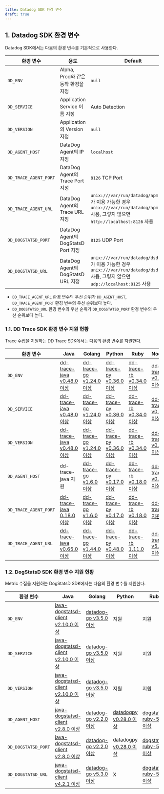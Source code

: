 ```yaml
---
title: Datadog SDK 환경 변수
draft: true
---
```


## 1. Datadog SDK 환경 변수

Datadog SDK에서는 다음의 환경 변수를 기본적으로 사용한다.

| 환경 변수 | 용도 | Default |
| --- | --- | --- |
| `DD_ENV` | Alpha, Prod와 같은 동작 환경을 지정 | `null` |
| `DD_SERVICE` | Application Service 이름 지정 | Auto Detection |
| `DD_VERSION` | Application의 Version 지정 | `null` |
| `DD_AGENT_HOST` | DataDog Agent의 IP 지정 | `localhost` |
| `DD_TRACE_AGENT_PORT` | DataDog Agent의 Trace Port 지정 | `8126` TCP Port |
| `DD_TRACE_AGENT_URL` | DataDog Agent의 Trace URL 지정 | `unix:///var/run/datadog/apm.socket`가 이용 가능한 경우 `unix:///var/run/datadog/apm.socket` 사용, 그렇지 않으면 `http://localhost:8126` 사용 |
| `DD_DOGSTATSD_PORT` | DataDog Agent의 DogStatsD Port 지정 | `8125` UDP Port |
| `DD_DOGSTATSD_URL` | DataDog Agent의 DogStatsD URL 지정 | `unix:///var/run/datadog/dsd.socket`가 이용 가능한 경우 `unix:///var/run/datadog/dsd.socket` 사용, 그렇지 않으면 `udp://localhost:8125` 사용 |

* `DD_TRACE_AGENT_URL` 환경 변수의 우선 순위가 `DD_AGENT_HOST`, `DD_TRACE_AGENT_PORT` 환경 변수의 우선 순위보다 높다.
* `DD_DOGSTATSD_URL` 환경 변수의 우선 순위가 `DD_DOGSTATSD_PORT` 환경 변수의 우선 순위보다 높다.

### 1.1. DD Trace SDK 환경 변수 지원 현황

Trace 수집을 지원하는 DD Trace SDK에서는 다음의 환경 변수를 지원한다.

| 환경 변수 | Java | Golang | Python | Ruby | NodeJS |
| --- | --- | --- | --- | --- | --- |
| `DD_ENV` | [dd-trace-java v0.48.0 이상](https://github.com/DataDog/dd-trace-java/releases/tag/v0.48.0) | [dd-trace-go v1.24.0 이상](https://github.com/DataDog/dd-trace-go/releases/tag/v1.24.0) | [dd-trace-py v0.36.0 이상](https://github.com/DataDog/dd-trace-py/releases/tag/v0.36.0) | [dd-trace-rb v0.34.0 이상](https://github.com/DataDog/dd-trace-rb/releases/tag/v0.34.0) | [dd-trace-js v0.20.0 이상](https://github.com/DataDog/dd-trace-js/releases/tag/v0.20.0) |
| `DD_SERVICE` | [dd-trace-java v0.48.0 이상](https://github.com/DataDog/dd-trace-java/releases/tag/v0.48.0) | [dd-trace-go v1.24.0 이상](https://github.com/DataDog/dd-trace-go/releases/tag/v1.24.0) | [dd-trace-py v0.36.0 이상](https://github.com/DataDog/dd-trace-py/releases/tag/v0.36.0) | [dd-trace-rb v0.34.0 이상](https://github.com/DataDog/dd-trace-rb/releases/tag/v0.34.0) | [dd-trace-js v0.20.0 이상](https://github.com/DataDog/dd-trace-js/releases/tag/v0.20.0) |
| `DD_VERSION` | [dd-trace-java v0.48.0 이상](https://github.com/DataDog/dd-trace-java/releases/tag/v0.48.0) | [dd-trace-go v1.24.0 이상](https://github.com/DataDog/dd-trace-go/releases/tag/v1.24.0) | [dd-trace-py v0.36.0 이상](https://github.com/DataDog/dd-trace-py/releases/tag/v0.36.0) | [dd-trace-rb v0.34.0 이상](https://github.com/DataDog/dd-trace-rb/releases/tag/v0.34.0) | [dd-trace-js v0.20.0 이상](https://github.com/DataDog/dd-trace-js/releases/tag/v0.20.0) |
| `DD_AGENT_HOST` | dd-trace-java 지원 | [dd-trace-go v1.6.0 이상](https://github.com/DataDog/dd-trace-go/releases/tag/v1.6.0) | [dd-trace-py v0.17.0 이상](https://github.com/DataDog/dd-trace-py/releases/tag/v0.17.0) | [dd-trace-rb v0.18.0 이상](https://github.com/DataDog/dd-trace-rb/releases/tag/v0.18.0) | [dd-trace-js v0.7.0 이상](https://github.com/DataDog/dd-trace-js/releases/tag/v0.7.0) |
| `DD_TRACE_AGENT_PORT` | [dd-trace-java 0.18.0 이상](https://github.com/DataDog/dd-trace-java/releases/tag/v0.18.0) | [dd-trace-go v1.6.0 이상](https://github.com/DataDog/dd-trace-go/releases/tag/v1.6.0) | [dd-trace-py v0.17.0 이상](https://github.com/DataDog/dd-trace-py/releases/tag/v0.17.0) | [dd-trace-rb v0.18.0 이상](https://github.com/DataDog/dd-trace-rb/releases/tag/v0.18.0) | [dd-trace-js 지원](https://github.com/DataDog/dd-trace-js/pull/1403) |
| `DD_TRACE_AGENT_URL` | [dd-trace-java v0.65.0 이상](https://github.com/DataDog/dd-trace-java/releases/tag/v0.65.0) | [dd-trace-go v1.44.0 이상](https://github.com/DataDog/dd-trace-go/releases/tag/v1.44.0) | [dd-trace-py v0.48.0 이상](https://github.com/DataDog/dd-trace-py/releases/tag/v0.48.0) | [dd-trace-rb 1.11.0 이상](https://github.com/DataDog/dd-trace-rb/releases/tag/v1.11.0) | [dd-trace-js v5.32.0 이상](https://github.com/DataDog/dd-trace-js/releases/tag/v5.32.0) |

### 1.2. DogStatsD SDK 환경 변수 지원 현황

Metric 수집을 지원하는 DogStatsD SDK에서는 다음의 환경 변수를 지원한다.

| 환경 변수 | Java | Golang | Python | Ruby | NodeJS |
| --- | --- | --- | --- | --- | --- |
| `DD_ENV` | [java-dogstatsd-client v2.10.0 이상](https://github.com/DataDog/java-dogstatsd-client/pull/107) |[datadog-go v3.5.0 이상](https://github.com/DataDog/datadog-go/blob/master/CHANGELOG.md#350--2020-03-17) | 지원 | 지원 | 지원 |
| `DD_SERVICE` | [java-dogstatsd-client v2.10.0 이상](https://github.com/DataDog/java-dogstatsd-client/pull/107) | [datadog-go v3.5.0 이상](https://github.com/DataDog/datadog-go/blob/master/CHANGELOG.md#350--2020-03-17)| 지원 | 지원 | 지원 |
| `DD_VERSION` | [java-dogstatsd-client v2.10.0 이상](https://github.com/DataDog/java-dogstatsd-client/pull/107) | [datadog-go v3.5.0 이상](https://github.com/DataDog/datadog-go/blob/master/CHANGELOG.md#350--2020-03-17) | 지원 | 지원 | 지원 |
| `DD_AGENT_HOST` | [java-dogstatsd-client v2.8.0 이상](https://github.com/DataDog/java-dogstatsd-client/pull/73) | [datadog-go v2.2.0 이상](https://github.com/DataDog/datadog-go/commit/752af9db25a03efbd07f836b4a6ca7ef6f7209f2) | [datadogpy v0.28.0 이상](https://github.com/DataDog/datadogpy/releases/tag/v0.28.0) | [dogstatsd-ruby-5.6.0 이상](https://github.com/DataDog/dogstatsd-ruby/releases/tag/v5.6.0) | [hot-shots  v6.2.0 이상](https://github.com/brightcove/hot-shots/blob/master/CHANGES.md#620-2019-4-10) | [hot-shots v6.2.0 이상](https://github.com/brightcove/hot-shots/blob/master/CHANGES.md#620-2019-4-10) |
| `DD_DOGSTATSD_PORT` | [java-dogstatsd-client v2.8.0 이상](https://github.com/DataDog/java-dogstatsd-client/pull/73) | [datadog-go v2.2.0 이상](https://github.com/DataDog/datadog-go/pull/78) | [datadogpy v0.28.0 이상](https://github.com/DataDog/datadogpy/releases/tag/v0.28.0) | [dogstatsd-ruby-5.6.0 이상](https://github.com/DataDog/dogstatsd-ruby/releases/tag/v5.6.0) | [hot-shots v6.2.0 이상](https://github.com/brightcove/hot-shots/blob/master/CHANGES.md#620-2019-4-10) |
| `DD_DOGSTATSD_URL` | [java-dogstatsd-client v4.2.1 이상](https://github.com/DataDog/java-dogstatsd-client/pull/217) | [datadog-go v5.3.0 이상](https://github.com/DataDog/datadog-go/blob/master/CHANGELOG.md#560--2024-12-10) | X | [dogstatsd-ruby-5.6.0 이상](https://github.com/DataDog/dogstatsd-ruby/releases/tag/v5.6.0) | X |